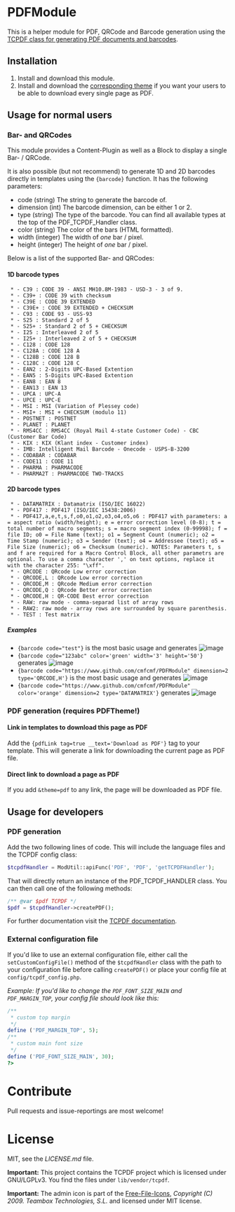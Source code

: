 PDFModule
===========

This is a helper module for PDF, QRCode and Barcode generation using the [TCPDF class for generating PDF documents and barcodes](http://www.tcpdf.org/).

## Installation

1. Install and download this module.
2. Install and download the [corresponding theme](https://github.com/cmfcmf/PDFTheme) if you want your users to be able to download every single page as PDF.

## Usage for normal users

### Bar- and QRCodes

This module provides a Content-Plugin as well as a Block to display a single Bar- / QRCode.

It is also possible (but not recommend) to generate 1D and 2D barcodes directly in templates using the `{barcode}`
function. It has the following parameters:

- code  (string)   The string to generate the barcode of.
- dimension (int)  The barcode dimension, can be either 1 or 2.
- type (string)    The type of the barcode. You can find all available types at the top of the PDF_TCPDF_Handler class.
- color (string)   The color of the bars (HTML formatted).
- width (integer)  The width of *one* bar / pixel.
- height (integer) The height of *one* bar / pixel.

Below is a list of the supported Bar- and QRCodes:

#### 1D barcode types

     * - C39 : CODE 39 - ANSI MH10.8M-1983 - USD-3 - 3 of 9.
     * - C39+ : CODE 39 with checksum
     * - C39E : CODE 39 EXTENDED
     * - C39E+ : CODE 39 EXTENDED + CHECKSUM
     * - C93 : CODE 93 - USS-93
     * - S25 : Standard 2 of 5
     * - S25+ : Standard 2 of 5 + CHECKSUM
     * - I25 : Interleaved 2 of 5
     * - I25+ : Interleaved 2 of 5 + CHECKSUM
     * - C128 : CODE 128
     * - C128A : CODE 128 A
     * - C128B : CODE 128 B
     * - C128C : CODE 128 C
     * - EAN2 : 2-Digits UPC-Based Extention
     * - EAN5 : 5-Digits UPC-Based Extention
     * - EAN8 : EAN 8
     * - EAN13 : EAN 13
     * - UPCA : UPC-A
     * - UPCE : UPC-E
     * - MSI : MSI (Variation of Plessey code)
     * - MSI+ : MSI + CHECKSUM (modulo 11)
     * - POSTNET : POSTNET
     * - PLANET : PLANET
     * - RMS4CC : RMS4CC (Royal Mail 4-state Customer Code) - CBC (Customer Bar Code)
     * - KIX : KIX (Klant index - Customer index)
     * - IMB: Intelligent Mail Barcode - Onecode - USPS-B-3200
     * - CODABAR : CODABAR
     * - CODE11 : CODE 11
     * - PHARMA : PHARMACODE
     * - PHARMA2T : PHARMACODE TWO-TRACKS

#### 2D barcode types

     * - DATAMATRIX : Datamatrix (ISO/IEC 16022)
     * - PDF417 : PDF417 (ISO/IEC 15438:2006)
     * - PDF417,a,e,t,s,f,o0,o1,o2,o3,o4,o5,o6 : PDF417 with parameters: a = aspect ratio (width/height); e = error correction level (0-8); t = total number of macro segments; s = macro segment index (0-99998); f = file ID; o0 = File Name (text); o1 = Segment Count (numeric); o2 = Time Stamp (numeric); o3 = Sender (text); o4 = Addressee (text); o5 = File Size (numeric); o6 = Checksum (numeric). NOTES: Parameters t, s and f are required for a Macro Control Block, all other parametrs are optional. To use a comma character ',' on text options, replace it with the character 255: "\xff".
     * - QRCODE : QRcode Low error correction
     * - QRCODE,L : QRcode Low error correction
     * - QRCODE,M : QRcode Medium error correction
     * - QRCODE,Q : QRcode Better error correction
     * - QRCODE,H : QR-CODE Best error correction
     * - RAW: raw mode - comma-separad list of array rows
     * - RAW2: raw mode - array rows are surrounded by square parenthesis.
     * - TEST : Test matrix

##### Examples

- `{barcode code="test"}` is the most basic usage and generates ![image](https://f.cloud.github.com/assets/2145092/376645/f8e146ea-a448-11e2-988b-f66020079cd8.png)
- `{barcode code="123abc" color='green' width='3' height='50'}` generates ![image](https://camo.githubusercontent.com/c29532b1f6eb9256a1738ee229d4936470045d03/68747470733a2f2f662e636c6f75642e6769746875622e636f6d2f6173736574732f323134353039322f3337363634362f32313661666564302d613434392d313165322d383533392d3665356261356531393164622e706e67)
- `{barcode code="https://www.github.com/cmfcmf/PDFModule" dimension=2 type='QRCODE,H'}` is the most basic usage and generates
![image](https://f.cloud.github.com/assets/2145092/376648/2a8eb6d2-a449-11e2-82c9-30c8ee250f44.png)
- `{barcode code="https://www.github.com/cmfcmf/PDFModule" color='orange' dimension=2 type='DATAMATRIX'}` generates
![image](https://f.cloud.github.com/assets/2145092/376649/39103c44-a449-11e2-9938-f680a59177e5.png)

### PDF generation (requires PDFTheme!)

#### Link in templates to download this page as PDF
Add the `{pdfLink tag=true __text='Download as PDF'}` tag to your template. This will generate a link for downloading the current page as PDF file.

#### Direct link to download a page as PDF
If you add `&theme=pdf` to any link, the page will be downloaded as PDF file.

## Usage for developers

### PDF generation
Add the two following lines of code. This will include the language files and the TCPDF config class:

```php
$tcpdfHandler = ModUtil::apiFunc('PDF', 'PDF', 'getTCPDFHandler');
```

That will directly return an instance of the PDF_TCPDF_HANDLER class. You can then call one of the following methods:
```php
/** @var $pdf TCPDF */
$pdf = $tcpdfHandler->createPDF();
```

For further documentation visit the [TCPDF documentation](http://www.tcpdf.org/doc/code/annotated.html).

### External configuration file

If you'd like to use an external configuration file, either call the `setCustomConfigFile()` method of the `$tcpdfHandler`
class with the path to your configuration file before calling `createPDF()` or place your config file at `config/tcpdf_config.php`.

*Example: If you'd like to change the `PDF_FONT_SIZE_MAIN` and `PDF_MARGIN_TOP`, your config file should look like this:*
```php
/**
 * custom top margin
 */
define ('PDF_MARGIN_TOP', 5);
/**
 * custom main font size
 */
define ('PDF_FONT_SIZE_MAIN', 30);
?>
```

# Contribute

Pull requests and issue-reportings are most welcome!

# License
MIT, see the *LICENSE.md* file.

**Important:** This project contains the TCPDF project which is licensed under GNU/LGPLv3. You find the files under `lib/vendor/tcpdf`.

**Important:** The admin icon is part of the [Free-File-Icons](https://github.com/teambox/Free-file-icons),
*Copyright (C) 2009. Teambox Technologies, S.L.* and licensed under MIT license.
